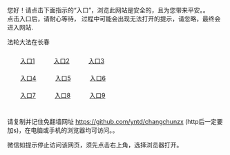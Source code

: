 您好！请点击下面指示的“入口”，浏览此网站是安全的，且为您带来平安。。 <br/>
点击入口后，请耐心等待， 过程中可能会出现无法打开的提示，请忽略，最终会进入网站. </br>

法轮大法在长春<br/>
<div style="padding:10px"><a style="margin:20px" target="_blank" href="https://d231y8bt9xz3r0.cloudfront.net/2Qpsp?cxmjuio" id="ccLink1" rel="nofollow">入口1</a> <a target="_blank" style="margin:20px" href="https://dfexqsn53e8vy.cloudfront.net/2Qpsp?nbukax" id="ccLink2" rel="nofollow">入口2</a> <a style="margin:20px" target="_blank" href="https://d3oq3chwy3n5ps.cloudfront.net/2Qpsp?hujxi" id="ccLink3" rel="nofollow">入口3</a></div>

<div style="padding:10px" ><a style="margin:20px" target="_blank" href="https://d231y8bt9xz3r0.cloudfront.net/2Qpsp?cxmjuio" id="ccLink4" rel="nofollow">入口4</a> <a style="margin:20px" href="https://dfexqsn53e8vy.cloudfront.net/2Qpsp?nbukax" target="_blank" id="ccLink5" rel="nofollow">入口5</a> <a style="margin:20px" href="https://d3oq3chwy3n5ps.cloudfront.net/2Qpsp?hujxi" target="_blank" id="ccLink6" rel="nofollow">入口6</a></div>

<div style="padding:10px"><a style="margin:20px" target="_blank" href="https://d231y8bt9xz3r0.cloudfront.net/2Qpsp?cxmjuio" id="ccLink7" rel="nofollow">入口7</a> <a style="margin:20px" href="https://dfexqsn53e8vy.cloudfront.net/2Qpsp?nbukax" target="_blank" id="ccLink8" rel="nofollow">入口8</a> <a style="margin:20px" target="_blank" href="https://d3oq3chwy3n5ps.cloudfront.net/2Qpsp?hujxi" id="ccLink9" rel="nofollow">入口9</a></div>

<br/>



请复制并记住免翻墙网址 https://github.com/yntd/changchunzx (http后一定要加s)，在电脑或手机的浏览器均可访问。。<br/>

微信如提示停止访问该网页，须先点击右上角，选择浏览器打开。

